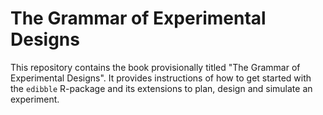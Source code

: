 
# The Grammar of Experimental Designs

This repository contains the book provisionally titled "The Grammar of Experimental Designs". It provides instructions of how to get started with the `edibble` R-package and its extensions to plan, design and simulate an experiment. 